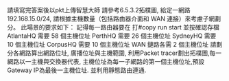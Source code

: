 請填寫完答案後以pkt上傳智慧大師 
請參考6.5.3.2拓樸圖, 給定一網路192.168.15.0/24, 
請根據主機數量（包括路由器介面和 WAN 連接）來考慮子網劃分。
此場景的要求如下： 記得每一路由器要在 
打#copy run start 並按確認存檔 
AtlantaHQ 需要 58 個主機位址 
PerthHQ 需要 26 個主機位址 
SydneyHQ 需要 10 個主機位址 
CorpusHQ 需要 10 個主機位址 
WAN 鏈路各需 2 個主機位址 
請劃分各網路算出網路位址, 廣播位址與主機範圍, 利用Packet tracer劃出拓樸圖,每一網路以一主機與交換器代表, 主機位址為每一子網路的第一個主機位址,預設Gateway IP為最後一主機位址. 並利用靜態路由連通.